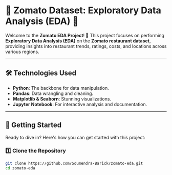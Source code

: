# 🌟 **Zomato Dataset: Exploratory Data Analysis (EDA)** 🌟

Welcome to the **Zomato EDA Project**! 🚀 This project focuses on performing **Exploratory Data Analysis (EDA)** on the **Zomato restaurant dataset**, providing insights into restaurant trends, ratings, costs, and locations across various regions.

---

## 🛠️ **Technologies Used**

- **Python**: The backbone for data manipulation.
- **Pandas**: Data wrangling and cleaning.
- **Matplotlib & Seaborn**: Stunning visualizations.
- **Jupyter Notebook**: For interactive analysis and documentation.

---

## 🚀 **Getting Started**

Ready to dive in? Here's how you can get started with this project:

### 1️⃣ **Clone the Repository**

```bash
git clone https://github.com/Soumendra-Barick/zomato-eda.git
cd zomato-eda
